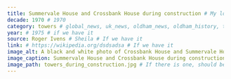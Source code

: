 ```yaml
---
title: Summervale House and Crossbank House during construction # My lovely content
decade: 1970 # 1970
category: towers # global_news, uk_news, oldham_news, oldham_history, towers, surrounding_estate # Always exactly one category
year: # 1975 # if we have it
source: Roger Ivens # Sheila # If we have it
link: # https://wikipedia.org/dsdsadsa # If we have it
image_alt: A black and white photo of Crossbank House and Summervale House during construction. There is a crane in front of the towers. There are two people walking in the foreground of the image. # If there is one
image_caption: Summervale House and Crossbank House during construction # If there is one
image_path: towers_during_construction.jpg # If there is one, should be colocated with the index.md file in the folder
---
```

